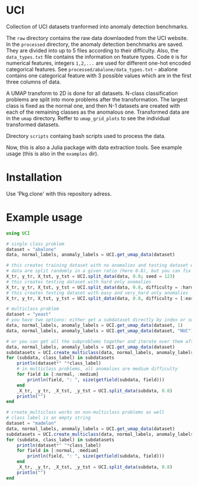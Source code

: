 # UCI
Collection of UCI datasets tranformed into anomaly detection benchmarks.

The `raw` directory contains the raw data downlaoded from the UCI website. In the `processed` directory, the anomaly detection benchmarks are saved. They are divided into up to 5 files according to their difficulty. Also, the `data_types.txt` file contains the information on feature types. Code `0` is for numerical features, integers `1,2,...` are used for different one-hot encoded categorical features. See `processed/abalone/data_types.txt` - abalone contains one categorical feature with 3 possible values which are in the first three columns of data.

A UMAP transform to 2D is done for all datasets. N-class classification problems are split into more problems after the transformation. The largest class is fixed as the normal one, and then N-1 datasets are created with each of the remaining classes as the anomalous one. Transformed data are in the `umap` directory. Reffer to `umap_grid_plots` to see the individual transformed datasets.

Directory `scripts` containg bash scripts used to process the data.

Now, this is also a Julia package with data extraction tools. See example usage (this is also in the `examples` dir).

# Installation

Use 'Pkg.clone' with this repository adress.

# Example usage

```julia
using UCI

# single class problem
dataset = "abalone"
data, normal_labels, anomaly_labels = UCI.get_umap_data(dataset)

# this creates training dataset with no anomalies and testing dataset with all anomalies
# data are split randomly in a given ratio (here 0.8), but you can fix the seed
X_tr, y_tr, X_tst, y_tst = UCI.split_data(data, 0.8; seed = 123)
# this creates testing dataset with hard only anomalies
X_tr, y_tr, X_tst, y_tst = UCI.split_data(data, 0.8, difficulty = :hard)
# this creates testing dataset with easy and very_hard only anomalies
X_tr, y_tr, X_tst, y_tst = UCI.split_data(data, 0.8, difficulty = [:easy, :hard])

# multiclass problem
dataset = "yeast"
# you have two options: either get a subdataset directly by index or subclass name
data, normal_labels, anomaly_labels = UCI.get_umap_data(dataset, 1)
data, normal_labels, anomaly_labels = UCI.get_umap_data(dataset, "NUC")

# or you can get all the subproblems together and iterate over them afterwards
data, normal_labels, anomaly_labels = UCI.get_umap_data(dataset)
subdatasets = UCI.create_multiclass(data, normal_labels, anomaly_labels)
for (subdata, class_label) in subdatasets
	println(dataset*" "*class_label)
	# in multiclass problems, all anomalies are medium difficulty
	for field in [:normal, :medium]
		println(field, ": ", size(getfield(subdata, field)))
	end
	_X_tr, _y_tr, _X_tst, _y_tst = UCI.split_data(subdata, 0.8)
	println("")
end

# create_multiclass works on non-multiclass problems as well
# class label is an empty string
dataset = "madelon"
data, normal_labels, anomaly_labels = UCI.get_umap_data(dataset)
subdatasets = UCI.create_multiclass(data, normal_labels, anomaly_labels)
for (subdata, class_label) in subdatasets
	println(dataset*" "*class_label)
	for field in [:normal, :medium]
		println(field, ": ", size(getfield(subdata, field)))
	end
	_X_tr, _y_tr, _X_tst, _y_tst = UCI.split_data(subdata, 0.8)
	println("")
end
```